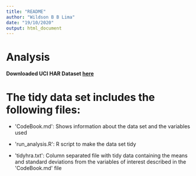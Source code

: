 ```yaml
---
title: "README"
author: "Wildson B B Lima"
date: "19/10/2020"
output: html_document
---
```


Analysis
====  

**Downloaded UCI HAR Dataset [here](https://d396qusza40orc.cloudfront.net/getdata%2Fprojectfiles%2FUCI%20HAR%20Dataset.zip)**   


The tidy data set includes the following files:  
=========================================  

* 'CodeBook.md': Shows information about the data set and the variables used  

* 'run_analysis.R': R script to make the data set tidy  

* 'tidyhra.txt': Column separated file with tidy data containing the means and standard deviations from the variables of interest described in the 'CodeBook.md' file 
